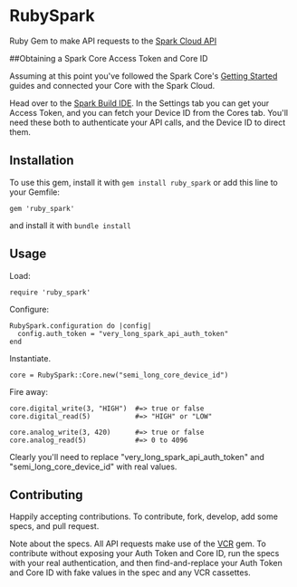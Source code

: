 # RubySpark

Ruby Gem to make API requests to the [Spark Cloud API](http://docs.spark.io/#/api)

##Obtaining a Spark Core Access Token and Core ID

Assuming at this point you've followed the Spark Core's [Getting Started](http://docs.spark.io/#/start) guides and connected your Core with the Spark Cloud.

Head over to the [Spark Build IDE](https://www.spark.io/build). In the Settings tab you can get your Access Token, and you can fetch your Device ID from the Cores tab. You'll need these both to authenticate your API calls, and the Device ID to direct them.

## Installation

To use this gem, install it with `gem install ruby_spark` or add this line to your Gemfile:

    gem 'ruby_spark'

and install it with `bundle install`

## Usage

Load:

    require 'ruby_spark'

Configure:

    RubySpark.configuration do |config|
      config.auth_token = "very_long_spark_api_auth_token"
    end

Instantiate.

    core = RubySpark::Core.new("semi_long_core_device_id")

Fire away:

    core.digital_write(3, "HIGH")  #=> true or false
    core.digital_read(5)           #=> "HIGH" or "LOW"

    core.analog_write(3, 420)      #=> true or false
    core.analog_read(5)            #=> 0 to 4096


Clearly you'll need to replace "very_long_spark_api_auth_token" and "semi_long_core_device_id" with real values.

## Contributing

Happily accepting contributions. To contribute, fork, develop, add some specs, and pull request.

Note about the specs. All API requests make use of the [VCR](https://github.com/vcr/vcr) gem. To contribute without exposing your Auth Token and Core ID, run the specs with your real authentication, and then find-and-replace your Auth Token and Core ID with fake values in the spec and any VCR cassettes.
